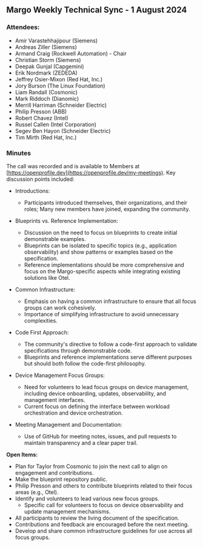 ## Margo Weekly Technical Sync - 1 August 2024

### Attendees:
* Amir Varastehhajipour (Siemens)
* Andreas Ziller (Siemens)
* Armand Craig (Rockwell Automation) - Chair
* Christian Storm (Siemens)
* Deepak Gunjal (Capgemini)
* Erik Nordmark (ZEDEDA)
* Jeffrey Osier-Mixon (Red Hat, Inc.)
* Jory Burson (The Linux Foundation)
* Liam Randall (Cosmonic)
* Mark Riddoch (Dianomic)
* Merrill Harriman (Schneider Electric)
* Philip Presson (ABB)
* Robert Chavez (Intel)
* Russel Callen (Intel Corporation)
* Segev Ben Hayon (Schneider Electric)
* Tim Mirth (Red Hat, Inc.)
  
### Minutes
The call was recorded and is available to Members at [https://openprofile.dev](https://openprofile.dev/my-meetings). Key discussion points included:

* Introductions:
   - Participants introduced themselves, their organizations, and their roles; Many new members have joined, expanding the community.

* Blueprints vs. Reference Implementation:
   - Discussion on the need to focus on blueprints to create initial demonstrable examples.
   - Blueprints can be isolated to specific topics (e.g., application observability) and show patterns or examples based on the specification.
   - Reference implementations should be more comprehensive and focus on the Margo-specific aspects while integrating existing solutions like Otel.

* Common Infrastructure:
   - Emphasis on having a common infrastructure to ensure that all focus groups can work cohesively.
   - Importance of simplifying infrastructure to avoid unnecessary complexities.

* Code First Approach:
   - The community's directive to follow a code-first approach to validate specifications through demonstrable code.
   - Blueprints and reference implementations serve different purposes but should both follow the code-first philosophy.

* Device Management Focus Groups:
   - Need for volunteers to lead focus groups on device management, including device onboarding, updates, observability, and management interfaces.
   - Current focus on defining the interface between workload orchestration and device orchestration.

* Meeting Management and Documentation:
   - Use of GitHub for meeting notes, issues, and pull requests to maintain transparency and a clear paper trail.

**Open Items:**
   - Plan for Taylor from Cosmonic to join the next call to align on engagement and contributions.
   - Make the blueprint repository public.
   - Philip Presson and others to contribute blueprints related to their focus areas (e.g., Otel).
   - Identify and volunteers to lead various new focus groups.
     - Specific call for volunteers to focus on device observability and update management mechanisms.
   - All participants to review the living document of the specification.
   - Contributions and feedback are encouraged before the next meeting.
   - Develop and share common infrastructure guidelines for use across all focus groups.
